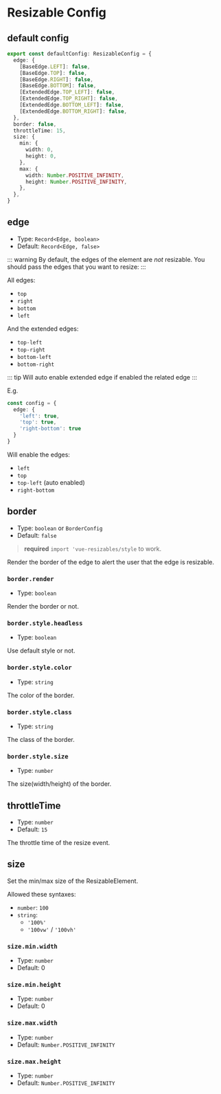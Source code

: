 # Resizable Config

## default config

```ts
export const defaultConfig: ResizableConfig = {
  edge: {
    [BaseEdge.LEFT]: false,
    [BaseEdge.TOP]: false,
    [BaseEdge.RIGHT]: false,
    [BaseEdge.BOTTOM]: false,
    [ExtendedEdge.TOP_LEFT]: false,
    [ExtendedEdge.TOP_RIGHT]: false,
    [ExtendedEdge.BOTTOM_LEFT]: false,
    [ExtendedEdge.BOTTOM_RIGHT]: false,
  },
  border: false,
  throttleTime: 15,
  size: {
    min: {
      width: 0,
      height: 0,
    },
    max: {
      width: Number.POSITIVE_INFINITY,
      height: Number.POSITIVE_INFINITY,
    },
  },
}
```

## edge

- Type: `Record<Edge, boolean>`
- Default: `Record<Edge, false>`

::: warning
By default, the edges of the element are _not_ resizable. You should pass the edges that you want to resize:
:::

All edges:

- `top`
- `right`
- `bottom`
- `left`

And the extended edges:

- `top-left`
- `top-right`
- `bottom-left`
- `bottom-right`

::: tip
Will auto enable extended edge if enabled the related edge
:::

E.g.

```ts
const config = {
  edge: {
    'left': true,
    'top': true,
    'right-bottom': true
  }
}
```

Will enable the edges:

- `left`
- `top`
- `top-left` (auto enabled)
- `right-bottom`

## border

- Type: `boolean` or `BorderConfig`
- Default: `false`

> **required** `import 'vue-resizables/style` to work.

Render the border of the edge to alert the user that the edge is resizable.

### `border.render`

- Type: `boolean`

Render the border or not.

### `border.style.headless`

- Type: `boolean`

Use default style or not.

### `border.style.color`

- Type: `string`

The color of the border.

### `border.style.class`

- Type: `string`

The class of the border.

### `border.style.size`

- Type: `number`

The size(width/height) of the border.

## throttleTime

- Type: `number`
- Default: `15`

The throttle time of the resize event.

## size

Set the min/max size of the ResizableElement.

Allowed these syntaxes:

- `number`: `100`
- `string`:
  - `'100%'`
  - `'100vw'` / `'100vh'`

### `size.min.width`

- Type: `number`
- Default: 0

### `size.min.height`

- Type: `number`
- Default: 0

### `size.max.width`

- Type: `number`
- Default: `Number.POSITIVE_INFINITY`

### `size.max.height`

- Type: `number`
- Default: `Number.POSITIVE_INFINITY`